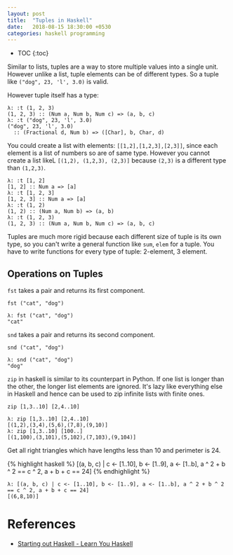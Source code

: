 ```yaml
---
layout: post
title:  "Tuples in Haskell"
date:   2018-08-15 18:30:00 +0530
categories: haskell programming
---
```

* TOC
{:toc}

Similar to lists, tuples are a way to store multiple values into a single unit. However unlike a list, tuple elements can be of different types. So a tuple like `("dog", 23, 'l', 3.0)` is valid.

However tuple itself has a type:

```
λ: :t (1, 2, 3)
(1, 2, 3) :: (Num a, Num b, Num c) => (a, b, c)
λ: :t ("dog", 23, 'l', 3.0)
("dog", 23, 'l', 3.0)
  :: (Fractional d, Num b) => ([Char], b, Char, d)
```

You could create a list with elements: `[[1,2],[1,2,3],[2,3]]`, since each element is a list of numbers so are of same type. However you cannot create a list likeL `[(1,2), (1,2,3), (2,3)]` because `(2,3)` is a different type than `(1,2,3)`.

```
λ: :t [1, 2]
[1, 2] :: Num a => [a]
λ: :t [1, 2, 3]
[1, 2, 3] :: Num a => [a]
λ: :t (1, 2)
(1, 2) :: (Num a, Num b) => (a, b)
λ: :t (1, 2, 3)
(1, 2, 3) :: (Num a, Num b, Num c) => (a, b, c)
```

Tuples are much more rigid because each different size of tuple is its own type, so you can't write a general function like `sum`, `elem` for a tuple. You have to write functions for every type of tuple: 2-element, 3 element.

## Operations on Tuples

`fst` takes a pair and returns its first component.
```
fst ("cat", "dog")
```
```
λ: fst ("cat", "dog")
"cat"
```


`snd` takes a pair and returns its second component.
```
snd ("cat", "dog")
```
```
λ: snd ("cat", "dog")
"dog"
```

`zip` in haskell is similar to its counterpart in Python. If one list is longer than the other, the longer list elements are ignored. It's lazy like everything else in Haskell and hence can be used to zip infinite lists with finite ones.
```
zip [1,3..10] [2,4..10]
```
```
λ: zip [1,3..10] [2,4..10]
[(1,2),(3,4),(5,6),(7,8),(9,10)]
λ: zip [1,3..10] [100..]
[(1,100),(3,101),(5,102),(7,103),(9,104)]
```

Get all right triangles which have lengths less than 10 and perimeter is 24.

{% highlight haskell %}
[(a, b, c) | c <- [1..10], b <- [1..9], a <- [1..b], a ^ 2 + b ^ 2 == c ^ 2, a + b + c == 24]
{% endhighlight %}
```
λ: [(a, b, c) | c <- [1..10], b <- [1..9], a <- [1..b], a ^ 2 + b ^ 2 == c ^ 2, a + b + c == 24]
[(6,8,10)]
```

# References

* [Starting out Haskell - Learn You Haskell][starting-out-haskell]

[starting-out-haskell]: http://learnyouahaskell.com/starting-out